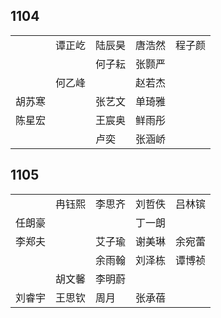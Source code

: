 ## 1104
|     |     |     |     |     |
| --- | --- | --- | --- | --- |
|  | 谭正屹 | 陆辰昊 | 唐浩然 | 程子颜 |
|  |  | 何子耘 | 张颢严 |  |
|  | 何乙峰 |  | 赵若杰 |  |
| 胡苏寒 |  | 张艺文 | 单琦雅 |  |
| 陈星宏 |  | 王宸奥 | 鲜雨彤 |  |
|  |  | 卢奕 | 张涵峤 |  |

## 1105
|     |     |     |     |     |
| --- | --- | --- | --- | --- |
|  | 冉钰熙 | 李思齐 | 刘哲佚 | 吕林镔 |
| 任朗豪 |  |  | 丁一朗 |  |
| 李郑夫 |  | 艾子瑜 | 谢美琳 | 余宛蕾 |
|  |  | 余雨翰 | 刘泽栋 | 谭博祯 |
|  | 胡文馨 | 李明蔚 |  |  |
| 刘睿宇 | 王思钦 | 周月 | 张承蓓 |  |

